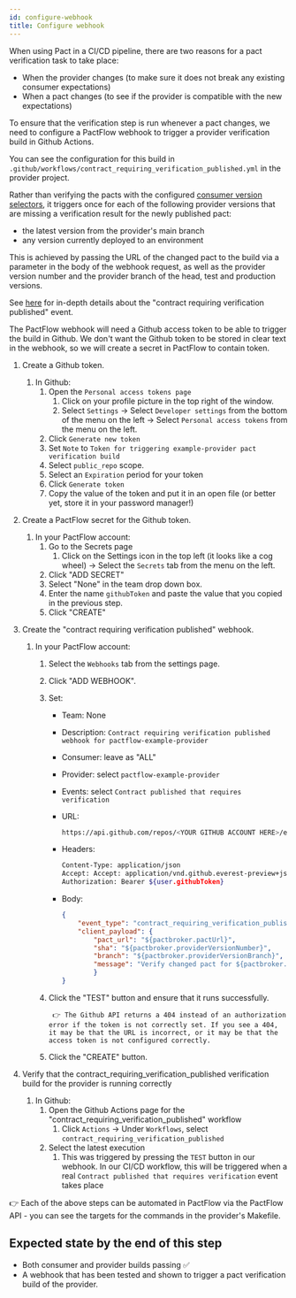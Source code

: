 ```yaml
---
id: configure-webhook
title: Configure webhook
---
```


When using Pact in a CI/CD pipeline, there are two reasons for a pact verification task to take place:

* When the provider changes (to make sure it does not break any existing consumer expectations)
* When a pact changes (to see if the provider is compatible with the new expectations)

To ensure that the verification step is run whenever a pact changes, we need to configure a PactFlow webhook to trigger a provider verification build in Github Actions.

You can see the configuration for this build in `.github/workflows/contract_requiring_verification_published.yml` in the provider project.

Rather than verifying the pacts with the configured [consumer version selectors](https://docs.pact.io/pact_broker/advanced_topics/consumer_version_selectors), it triggers once for each of the following provider versions that are missing a verification result for the newly published pact:

* the latest version from the provider's main branch
* any version currently deployed to an environment
  
This is achieved by passing the URL of the changed pact to the build via a parameter in the body of the webhook request, as well as the provider version number and the provider branch of the head, test and production versions.

See [here](https://docs.pact.io/pact_broker/webhooks#using-webhooks-with-the-contract_requiring_verification_published-event) for in-depth details about the "contract requiring verification published" event.

The PactFlow webhook will need a Github access token to be able to trigger the build in Github. We don't want the Github token to be stored in clear text in the webhook, so we will create a secret in PactFlow to contain token.

1. Create a Github token.
    1. In Github:
        1. Open the `Personal access tokens page`
            1. Click on your profile picture in the top right of the window.
            2. Select `Settings` -> Select `Developer settings` from the bottom of the menu on the left -> Select `Personal access tokens` from the menu on the left.
        2. Click `Generate new token`
        3. Set `Note` to `Token for triggering example-provider pact verification build`
        4. Select `public_repo` scope.
        5. Select an `Expiration` period for your token
        6. Click `Generate token`
        7. Copy the value of the token and put it in an open file (or better yet, store it in your password manager!)

2. Create a PactFlow secret for the Github token.
    1. In your PactFlow account:
        1. Go to the Secrets page
            1. Click on the Settings icon in the top left (it looks like a cog wheel) -> Select the `Secrets` tab from the menu on the left.
        2. Click "ADD SECRET"
        3. Select "None" in the team drop down box.
        4. Enter the name `githubToken` and paste the value that you copied in the previous step.
        5. Click "CREATE"

3. Create the "contract requiring verification published" webhook.
    1. In your PactFlow account:
        1. Select the `Webhooks` tab from the settings page.
        2. Click "ADD WEBHOOK".
        3. Set:
            * Team: None
            * Description: `Contract requiring verification published webhook for pactflow-example-provider`
            * Consumer: leave as "ALL"
            * Provider: select `pactflow-example-provider`
            * Events: select `Contract published that requires verification`
            * URL:

                ```bash
                https://api.github.com/repos/<YOUR GITHUB ACCOUNT HERE>/example-provider/dispatches
                ```

            * Headers:

                ```bash
                Content-Type: application/json
                Accept: Accept: application/vnd.github.everest-preview+json
                Authorization: Bearer ${user.githubToken}
                ```

            * Body:

                ```json
                {
                    "event_type": "contract_requiring_verification_published",
                    "client_payload": {
                        "pact_url": "${pactbroker.pactUrl}",
                        "sha": "${pactbroker.providerVersionNumber}",
                        "branch": "${pactbroker.providerVersionBranch}",
                        "message": "Verify changed pact for ${pactbroker.consumerName} version ${pactbroker.consumerVersionNumber} branch ${pactbroker.consumerVersionBranch} by ${pactbroker.providerVersionNumber} (${pactbroker.providerVersionDescriptions})"
                        }
                }
                ```

        4. Click the "TEST" button and ensure that it runs successfully.

                👉 The Github API returns a 404 instead of an authorization error if the token is not correctly set. If you see a 404, it may be that the URL is incorrect, or it may be that the access token is not configured correctly.

        5. Click the "CREATE" button.

4. Verify that the contract_requiring_verification_published verification build for the provider is running correctly
    1. In Github:
        1. Open the Github Actions page for the "contract_requiring_verification_published" workflow
            1. Click `Actions` -> Under `Workflows`, select `contract_requiring_verification_published`
        2. Select the latest execution
           1. This was triggered by pressing the `TEST` button in our webhook. In our CI/CD workflow, this will be triggered when a real `Contract published that requires verification` event takes place

👉 Each of the above steps can be automated in PactFlow via the PactFlow API - you can see the targets for the commands in the provider's Makefile.

## Expected state by the end of this step

* Both consumer and provider builds passing ✅
* A webhook that has been tested and shown to trigger a pact verification build of the provider.
